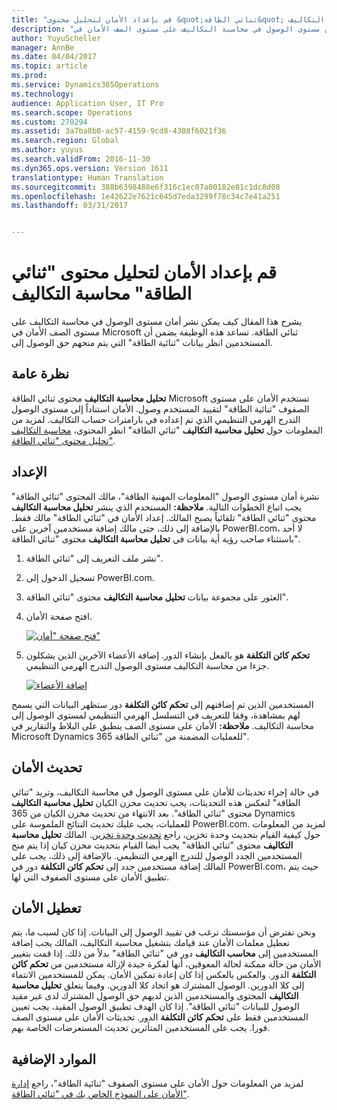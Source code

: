```yaml
---
title: "قم بإعداد الأمان لتحليل محتوى &quot;ثنائي الطاقة&quot; محاسبة التكاليف"
description: "يشرح هذا المقال كيف يمكن نشر أمان مستوى الوصول في محاسبة التكاليف على مستوى الصف الأمان في Microsoft ثنائي الطاقة. تساعد هذه الوظيفة يضمن أن المستخدمين انظر بيانات &quot;ثنائية الطاقة&quot; التي يتم منحهم حق الوصول إلى."
author: YuyuScheller
manager: AnnBe
ms.date: 04/04/2017
ms.topic: article
ms.prod: 
ms.service: Dynamics365Operations
ms.technology: 
audience: Application User, IT Pro
ms.search.scope: Operations
ms.custom: 270294
ms.assetid: 3a7ba8b0-ac57-4159-9cd8-4308f6021f36
ms.search.region: Global
ms.author: yuyus
ms.search.validFrom: 2016-11-30
ms.dyn365.ops.version: Version 1611
translationtype: Human Translation
ms.sourcegitcommit: 388b6398488e6f316c1ec07a00182e81c1dc8d08
ms.openlocfilehash: 1e42622e7621c645d7eda3299f78c34c7e41a251
ms.lasthandoff: 03/31/2017


---
```


# <a name="set-up-security-for-the-cost-accounting-analysis-power-bi-content"></a>قم بإعداد الأمان لتحليل محتوى "ثنائي الطاقة" محاسبة التكاليف

يشرح هذا المقال كيف يمكن نشر أمان مستوى الوصول في محاسبة التكاليف على مستوى الصف الأمان في Microsoft ثنائي الطاقة. تساعد هذه الوظيفة يضمن أن المستخدمين انظر بيانات "ثنائية الطاقة" التي يتم منحهم حق الوصول إلى.

<a name="overview"></a>نظرة عامة
--------

**تحليل محاسبة التكاليف** محتوى ثنائي الطاقة Microsoft تستخدم الأمان على مستوى الصفوف "ثنائية الطاقة" لتقييد المستخدم وصول. الأمان استناداً إلى مستوى الوصول التدرج الهرمي التنظيمي الذي تم إعداده في بارامترات حساب التكاليف. لمزيد من المعلومات حول **تحليل محاسبة التكاليف** "ثنائي الطاقة" انظر المحتوى، [محاسبة التكاليف تحليل محتوى "ثنائي الطاقة"](cost-accounting-analysis-content-pack.md).

## <a name="setup"></a>الإعداد
نشرة أمان مستوى الوصول "المعلومات المهنية الطاقة"، مالك المحتوى "ثنائي الطاقة" يجب اتباع الخطوات التالية. **ملاحظة:** المستخدم الذي ينشر **تحليل محاسبة التكاليف** محتوى "ثنائي الطاقة" تلقائياً يصبح المالك. إعداد الأمان في "ثنائي الطاقة" مالك فقط. بالإضافة إلى ذلك، حتى مالك إضافة مستخدمين آخرين على PowerBI.com، لا أحد باستثناء صاحب رؤية أية بيانات في **تحليل محاسبة التكاليف** محتوى "ثنائي الطاقة".

1.  نشر ملف التعريف إلى "ثنائي الطاقة".
2.  تسجيل الدخول إلى PowerBI.com.
3.  العثور على مجموعة بيانات **تحليل محاسبة التكاليف** محتوى "ثنائي الطاقة".
4.  افتح صفحة الأمان. 

    [![فتح صفحة "أمان"](https://msdynamics.blob.core.windows.net/media/2017/02/CA-picture-1.png)](https://msdynamics.blob.core.windows.net/media/2017/02/CA-picture-1.png)

5.  **تحكم كائن التكلفة** هو بالفعل بإنشاء الدور. إضافة الأعضاء الآخرين الذين يشكلون جزءا من محاسبة التكاليف مستوى الوصول التدرج الهرمي التنظيمي. 

    [![إضافة الأعضاء](https://msdynamics.blob.core.windows.net/media/2017/02/CA-picture-2.png)](https://msdynamics.blob.core.windows.net/media/2017/02/CA-picture-2.png)

المستخدمين الذين تم إضافتهم إلى **تحكم كائن التكلفة** دور ستظهر البيانات التي يسمح لهم بمشاهدة، وفقا للتعريف في التسلسل الهرمي التنظيمي لمستوى الوصول إلى محاسبة التكاليف. **ملاحظة:** الأمان على مستوى الصف ينطبق على البلاط والتقارير في Microsoft Dynamics 365 للعمليات المضمنة من "ثنائي الطاقة".

## <a name="updating-security"></a>تحديث الأمان
في حالة إجراء تحديثات للأمان على مستوى الوصول في محاسبة التكاليف، وتريد "ثنائي الطاقة" لتعكس هذه التحديثات، يجب تحديث مخزن الكيان **تحليل محاسبة التكاليف** محتوى "ثنائي الطاقة". بعد الانتهاء من تحديث مخزن الكيان من 365 Dynamics للعمليات، يجب عليك تحديث النتائج الملموسة على PowerBI.com. لمزيد من المعلومات حول كيفية القيام بتحديث وحدة تخزين، راجع [تحديث وحدة تخزين](power-bi-integration-entity-store.md#update-entity-store). المالك **تحليل محاسبة التكاليف** محتوى "ثنائي الطاقة" يجب أيضا القيام بتحديث مخزن كيان إذا يتم منح المستخدمين الجدد الوصول للتدرج الهرمي التنظيمي. بالإضافة إلى ذلك، يجب على المالك إضافة مستخدمين جدد إلى **تحكم كائن التكلفة** دور في PowerBI.com، حيث يتم تطبيق الأمان على مستوى الصفوف التي لها.

## <a name="disabling-security"></a>تعطيل الأمان
ونحن نفترض أن مؤسستك ترغب في تقييد الوصول إلى البيانات. إذا كان لسبب ما، يتم تعطيل معلمات الأمان عند قيامك بتشغيل محاسبة التكاليف، المالك يجب إضافة المستخدمين إلى **محاسب التكاليف** دور في "ثنائي الطاقة" بدلاً من ذلك. إذا قمت بتغيير الأمان من حالة ممكنة لحالة المعوقين، أنها لفكرة جيدة لإزالة مستخدمين من **تحكم كائن التكلفة** الدور. والعكس بالعكس إذا كان إعادة تمكين الأمان. يمكن للمستخدمين الانتماء إلى كلا الدورين. الوصول المشترك هو اتحاد كلا الدورين. وفيما يتعلق **تحليل محاسبة التكاليف** المحتوى والمستخدمين الذين لديهم حق الوصول المشترك لدى غير مقيد الوصول للبيانات "ثنائي الطاقة". إذا كان الهدف تطبيق الوصول المقيد، يجب تعيين المستخدمين فقط على **تحكم كائن التكلفة** الدور. تحديثات الأمان على مستوى الصف فورا. يجب على المستخدمين المتأثرين تحديث المستعرضات الخاصة بهم.

## <a name="additional-resources"></a>الموارد الإضافية
لمزيد من المعلومات حول الأمان على مستوى الصفوف "ثنائية الطاقة"، راجع [إدارة الأمان على النموذج الخاص بك في "ثنائي الطاقة"](https://powerbi.microsoft.com/en-us/documentation/powerbi-admin-rls/#manage-security-on-your-model).


